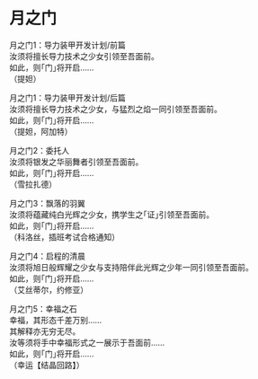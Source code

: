 # 月之门

月之门1：导力装甲开发计划/前篇  
汝须将擅长导力技术之少女引领至吾面前。  
如此，则｢门｣将开启……  
（提妲）

月之门1：导力装甲开发计划/后篇  
汝须将擅长导力技术之少女，与猛烈之焰一同引领至吾面前。  
如此，则｢门｣将开启……  
（提妲，阿加特）  

月之门2：委托人  
汝须将银发之华丽舞者引领至吾面前。  
如此，则｢门｣将开启……  
（雪拉扎德）  

月之门3：飘落的羽翼  
汝须将蕴藏纯白光辉之少女，携学生之｢证｣引领至吾面前。  
如此，则｢门｣将开启……  
（科洛丝，插班考试合格通知）

月之门4：启程的清晨  
汝须将旭日般辉耀之少女与支持陪伴此光辉之少年一同引领至吾面前。  
如此，则｢门｣将开启……  
（艾丝蒂尔，约修亚）

月之门5：幸福之石  
幸福，其形态千差万别……  
其解释亦无穷无尽。  
汝等须将手中幸福形式之一展示于吾面前……  
如此，则｢门｣将开启……  
（幸运【结晶回路】）


